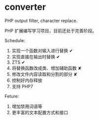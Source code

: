 # converter
PHP output filter, character replace.

PHP 扩展编写学习项目，目前还处于完善阶段。

Schedule:

1. 实现一个函数对输入进行替换 ✔
2. 实现直接在输出时替换 ✔
3. ZTS ✔
4. 将替换函数改成类、增加辅助函数 ✘
5. 修改文件内容读取和分割的部分 ✘
6. 控制好内存释放
7. 支持 PHP7

Feture:

1. 增加禁用词语等
2. 更丰富的文本配置方式和接口
